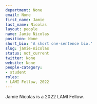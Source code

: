 ```yaml
---
department: None
email: None
first_name: Jamie
last_name: Nicolas
layout: people
name: Jamie Nicolas
position: None
short_bio: 'A short one-sentence bio.'
slug: jamie-nicolas
status: not_current
twitter: None
website: None
people-category:
- student
roles:
- LAMI Fellow, 2022
---
```

Jamie Nicolas is a 2022 LAMI Fellow.
